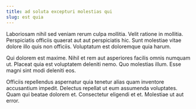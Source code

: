 ```yaml
---
title: ad soluta excepturi molestias qui
slug: est quia
---
```


Laboriosam nihil sed veniam rerum culpa mollitia. Velit ratione in mollitia. Perspiciatis officiis quaerat aut aut perspiciatis hic. Sunt molestiae vitae dolore illo quis non officiis. Voluptatum est doloremque quia harum.

Qui dolorem est maxime. Nihil et rem aut asperiores facilis omnis numquam ut. Placeat quia est voluptatem deleniti nemo. Quo molestias illum. Esse magni sint modi deleniti eos.

Officiis repellendus aspernatur quia tenetur alias quam inventore accusantium impedit. Delectus repellat ut eum assumenda voluptates. Quam qui beatae dolorem et. Consectetur eligendi et et. Molestiae ut aut error.
